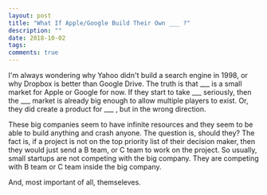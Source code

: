 ```yaml
---
layout: post
title: "What If Apple/Google Build Their Own ___ ?"
description: ""
date: 2018-10-02
tags: 
comments: true
---
```



I'm always wondering why Yahoo didn't build a search engine in 1998, or why Dropbox is better than Google Drive. The truth is that ___ is a small market for Apple or Google for now. If they start to take ___ seriously, then the ___ market is already big enough to allow multiple players to exist. Or, they did create a product for ___ , but in the wrong direction.

These big companies seem to have infinite resources and they seem to be able to build anything and crash anyone. The question is, should they? The fact is, if a project is not on the top priority list of their decision maker, then they would just send a B team, or C team to work on the project. So usually, small startups are not competing with the big company. They are competing with B team or C team inside the big company. 

And, most important of all, themseleves.

